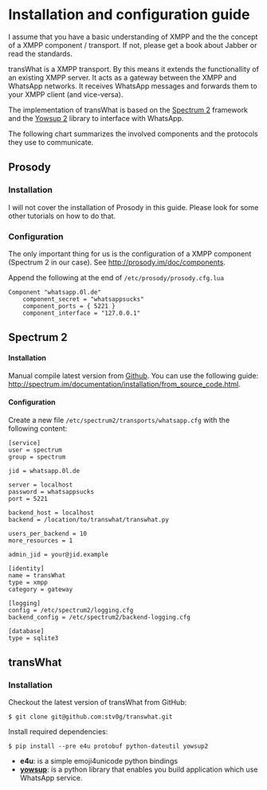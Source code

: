 # Installation and configuration guide

I assume that you have a basic understanding of XMPP and the the concept of a XMPP component / transport. If not, please get a book about Jabber or read the standards.

transWhat is a XMPP transport. By this means it extends the functionallity of an existing XMPP server. It acts as a gateway between the XMPP and WhatsApp networks. It receives WhatsApp messages and forwards them to your XMPP client (and vice-versa).

The implementation of transWhat is based on the [Spectrum 2](http://www.spectrum.im) framework and the [Yowsup 2](https://github.com/tgalal/yowsup) library to interface with WhatsApp.

The following chart summarizes the involved components and the protocols they use to communicate.

## Prosody

### Installation

I will not cover the installation of Prosody in this guide. Please look for some other tutorials on how to do that.

### Configuration

The only important thing for us is the configuration of a XMPP component (Spectrum 2 in our case).
See http://prosody.im/doc/components.

Append the following at the end of `/etc/prosody/prosody.cfg.lua`

    Component "whatsapp.0l.de"
        component_secret = "whatsappsucks"
        component_ports = { 5221 }
        component_interface = "127.0.0.1"

## Spectrum 2

#### Installation

Manual compile latest version from [Github](https://github.com/hanzz/libtransport).
You can use the following guide: http://spectrum.im/documentation/installation/from_source_code.html.

#### Configuration

Create a new file `/etc/spectrum2/transports/whatsapp.cfg` with the following content:

    [service]
    user = spectrum
    group = spectrum

    jid = whatsapp.0l.de

    server = localhost
    password = whatsappsucks
    port = 5221

    backend_host = localhost
    backend = /location/to/transwhat/transwhat.py
    
    users_per_backend = 10
    more_resources = 1
    
    admin_jid = your@jid.example
    
    [identity]
    name = transWhat
    type = xmpp
    category = gateway
    
    [logging]
    config = /etc/spectrum2/logging.cfg
    backend_config = /etc/spectrum2/backend-logging.cfg
    
    [database]
    type = sqlite3

## transWhat

### Installation

Checkout the latest version of transWhat from GitHub:

    $ git clone git@github.com:stv0g/transwhat.git
    
Install required dependencies:

    $ pip install --pre e4u protobuf python-dateutil yowsup2

  - **e4u**: is a simple emoji4unicode python bindings
  - [**yowsup**](https://github.com/tgalal/yowsup): is a python library that enables you build application which use WhatsApp service.
